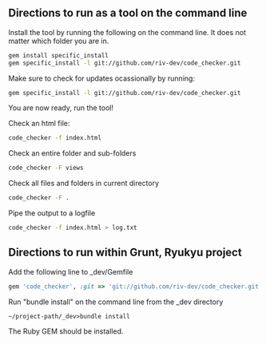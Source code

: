 ## Directions to run as a tool on the command line
Install the tool by running the following on the command line.  It does not matter which folder you are in.
```bash
gem install specific_install
gem specific_install -l git://github.com/riv-dev/code_checker.git
```

Make sure to check for updates ocassionally by running:
```bash
gem specific_install -l git://github.com/riv-dev/code_checker.git
```

You are now ready, run the tool!

Check an html file:
```bash
code_checker -f index.html
```

Check an entire folder and sub-folders
```bash
code_checker -F views
```

Check all files and folders in current directory
```bash
code_checker -F .
```

Pipe the output to a logfile
```bash
code_checker -f index.html > log.txt
```

## Directions to run within Grunt, Ryukyu project
Add the following line to _dev/Gemfile
```ruby
gem 'code_checker', :git => 'git://github.com/riv-dev/code_checker.git'
```

Run "bundle install" on the command line from the _dev directory
```
~/project-path/_dev>bundle install
```

The Ruby GEM should be installed.
